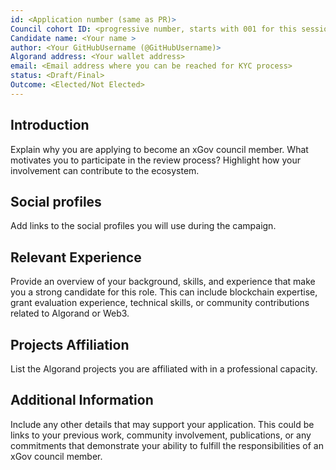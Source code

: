 ```yaml
---
id: <Application number (same as PR)>
Council cohort ID: <progressive number, starts with 001 for this session>
Candidate name: <Your name >
author: <Your GitHubUsername (@GitHubUsername)>
Algorand address: <Your wallet address>
email: <Email address where you can be reached for KYC process>
status: <Draft/Final>
Outcome: <Elected/Not Elected>
---
```


## Introduction

Explain why you are applying to become an xGov council member. What motivates you to participate in the review process? Highlight how your involvement can contribute to the ecosystem.

## Social profiles

Add links to the social profiles you will use during the campaign.

## Relevant Experience

Provide an overview of your background, skills, and experience that make you a strong candidate for this role. This can include blockchain expertise, grant evaluation experience, technical skills, or community contributions related to Algorand or Web3.

## Projects Affiliation

List the Algorand projects you are affiliated with in a professional capacity.

## Additional Information

Include any other details that may support your application. This could be links to your previous work, community involvement, publications, or any commitments that demonstrate your ability to fulfill the responsibilities of an xGov council member.
